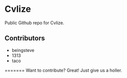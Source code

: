 Cvlize
======

Public Github repo for Cvlize.

Contributors
------------

* beingsteve
* 1313
* taco

=======
Want to contribute? Great! Just give us a holler.

